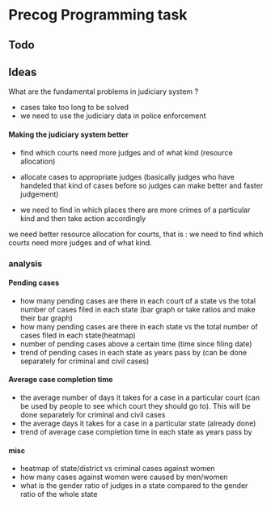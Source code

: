 # Precog Programming task

## Todo

## Ideas

What are the fundamental problems in judiciary system ?
- cases take too long to be solved
- we need to use the judiciary data in police enforcement

#### Making the judiciary system better
- find which courts need more judges and of what kind (resource allocation)

- allocate cases to appropriate judges (basically judges who have handeled
that kind of cases before so judges can make better and faster judgement)

- we need to find in which places there are more crimes of a particular kind
and then take action accordingly

we need better resource allocation for courts, that is : we need to find
which courts need more judges and of what kind.

### analysis

#### Pending cases
- how many pending cases are there in each court of a state vs the total
    number of cases filed in each state (bar graph or take ratios and make
    their bar graph)
- how many pending cases are there in each state vs the total number of
    cases filed in each state(heatmap)
- number of pending cases above a certain time (time since filing date)
- trend of pending cases in each state as years pass by (can be done
    separately for criminal and civil cases)

#### Average case completion time
- the average number of days it takes for a case in a particular court (can
    be used by people to see which court they should go to). This will be
    done separately for criminal and civil cases
- the average days it takes for a case in a particular state (already done)
- trend of average case completion time in each state as years pass by

#### misc
- heatmap of state/district vs criminal cases against women
- how many cases against women were caused by men/women
- what is the gender ratio of judges in a state compared to the gender
ratio of the whole state
